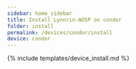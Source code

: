 ```yaml
---
sidebar: home_sidebar
title: Install Lynnrin-AOSP on condor
folder: install
permalink: /devices/condor/install
device: condor
---
```

{% include templates/device_install.md %}
